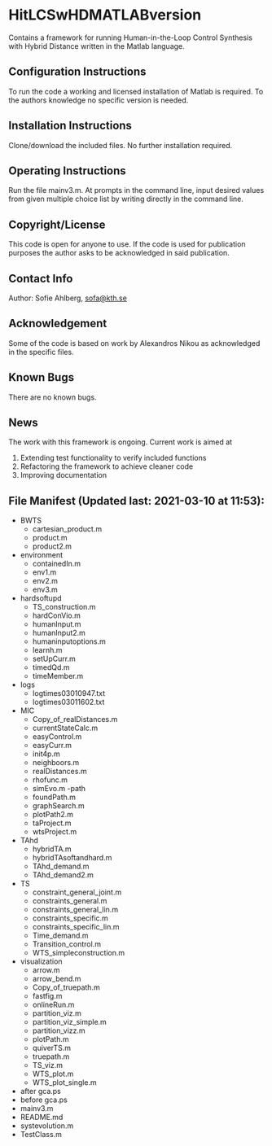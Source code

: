 # HitLCSwHDMATLABversion
Contains a framework for running Human-in-the-Loop Control Synthesis with Hybrid Distance written in the Matlab language.

## Configuration Instructions
To run the code a working and licensed installation of Matlab is required. To the authors knowledge no specific version is needed.

## Installation Instructions
Clone/download the included files. No further installation required.

## Operating Instructions
Run the file mainv3.m. At prompts in the command line, input desired values from given multiple choice list by writing directly in  the command line.

## Copyright/License
This code is open for anyone to use. If the code is used for publication purposes the author asks to be acknowledged in said publication.

## Contact Info
Author: Sofie Ahlberg, sofa@kth.se

## Acknowledgement
Some of the code is based on work by Alexandros Nikou as acknowledged in the specific files.

## Known Bugs
There are no known bugs.

## News
The work with this framework is ongoing. Current work is aimed at
1) Extending test functionality to verify included functions
2) Refactoring the framework to achieve cleaner code
3) Improving documentation

## File Manifest (Updated last: 2021-03-10 at 11:53):
- BWTS
	- cartesian_product.m
	- product.m
	- product2.m
- environment
	- containedIn.m
	- env1.m
	- env2.m
	- env3.m
- hardsoftupd
	- TS_construction.m
	- hardConVio.m
	- humanInput.m
	- humanInput2.m
	- humaninputoptions.m
	- learnh.m
	- setUpCurr.m
	- timedQd.m
	- timeMember.m
- logs
	- logtimes03010947.txt
	- logtimes03011602.txt
- MIC
	- Copy_of_realDistances.m
	- currentStateCalc.m
	- easyControl.m
	- easyCurr.m
	- init4p.m
	- neighboors.m
	- realDistances.m
	- rhofunc.m
	- simEvo.m
-path
	- foundPath.m
	- graphSearch.m
	- plotPath2.m
	- taProject.m
	- wtsProject.m
- TAhd
	- hybridTA.m
	- hybridTAsoftandhard.m
	- TAhd_demand.m
	- TAhd_demand2.m
- TS
	- constraint_general_joint.m
	- constraints_general.m
	- constraints_general_lin.m
	- constraints_specific.m
	- constraints_specific_lin.m
	- Time_demand.m
	- Transition_control.m
	- WTS_simpleconstruction.m
- visualization
	- arrow.m
	- arrow_bend.m
	- Copy_of_truepath.m
	- fastfig.m
	- onlineRun.m
	- partition_viz.m
	- partition_viz_simple.m
	- partition_vizz.m
	- plotPath.m
	- quiverTS.m
	- truepath.m
	- TS_viz.m
	- WTS_plot.m
	- WTS_plot_single.m
- after gca.ps
- before gca.ps
- mainv3.m
- README.md
- systevolution.m
- TestClass.m


